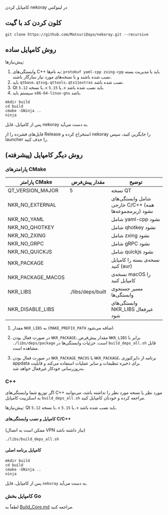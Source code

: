 کامپایل کردن nekoray در لینوکس
## کلون کردن کد با گیت
```
git clone https://github.com/MatsuriDayo/nekoray.git --recursive
```
## روش کامپایل ساده

پیش‌نیازها:

1. وابستگی‌های C++ به نام‌ها: `protobuf yaml-cpp zxing-cpp` باید با مدیریت بسته نصب شده باشند و با نسخه‌های مورد نیاز سازگار باشند.
2. باید `qtbase`، `qtsvg`، `qttools`، `qtx11extras` نصب شده باشد.
3. Qt با نسخه `5.12.x` یا `5.15.x` باید نصب شده باشد.
4. سیستم باید `x86-64-linux-gnu` باشد.
```shell
mkdir build
cd build
cmake -GNinja ..
ninja
```
پس از کامپایل، فایل nekoray به دست می‌آید.

فایل‌های فشرده را از Release استخراج کرده و nekoray را جایگزین کنید، سپس launcher را حذف کنید.

## روش دیگر کامپایل (پیشرفته)


### پارامترهای CMake

| پارامتر CMake         | مقدار پیش‌فرض              | توضیح                   |
|-------------------|-------------------|-----------------------|
| QT_VERSION_MAJOR  | 5                 | نسخه QT                 |
| NKR_NO_EXTERNAL   |                   | شامل وابستگی‌های خارجی C/C++ (همه زیرمجموعه‌ها) نشود |
| NKR_NO_YAML       |                   | شامل yaml-cpp نشود      |
| NKR_NO_QHOTKEY    |                   | شامل qhotkey نشود        |
| NKR_NO_ZXING      |                   | شامل zxing نشود            |
| NKR_NO_GRPC       |                   | شامل gRPC نشود           |
| NKR_NO_QUICKJS    |                   | شامل quickjs نشود          |
| NKR_PACKAGE       |                   | نسخه‌ی بسته را کامپایل کنید (aur)  |
| NKR_PACKAGE_MACOS |                   | نسخه‌ی macOS را کامپایل کنید          |
| NKR_LIBS          | ./libs/deps/built | مسیر جستجوی وابستگی‌ها               |
| NKR_DISABLE_LIBS  |                   | وابستگی‌های NKR_LIBS غیرفعال شود          |

1. مقدار `NKR_LIBS‍‍‍‍‍` به `CMAKE_PREFIX_PATH` اضافه می‌شود.

2. در صورت فعال بودن `NKR_PACKAGE`، مقدار پیش‌فرض `NKR_LIBS` برابر با `./libs/deps/package` است، جزئیات وابستگی‌ها در `build_deps_all.sh` قابل مشاهده است.
3. در صورت فعال بودن `NKR_PACKAGE_MACOS` یا `NKR_PACKAGE`، برنامه از دایرکتوری appdata برای ذخیره تنظیمات و سایر عملیات استفاده می‌کند و قابلیت به‌روزرسانی خودکار غیرفعال خواهد شد.

### C++

اگر توزیع شما وابستگی‌های C++ مورد نظر یا نسخه مورد نظر را نداشته باشد، می‌توانید به اسکریپت کامپایل `build_deps_all.sh` مراجعه کرده و خودتان کامپایل کنید.

پیش‌نیازها: Qt با نسخه `5.12.x` یا `5.15.x` باید نصب شده باشد.

#### کامپایل و نصب وابستگی‌های C/C++

(ممکن است به اتصال VPN نیاز داشته باشد)

```shell
./libs/build_deps_all.sh
```

#### کامپایل برنامه اصلی

```shell
mkdir build
cd build
cmake -GNinja ..
ninja
```

پس از کامپایل، فایل `nekoray` به دست می‌آید.

### کامپایل بخش Go
لطفاً به [Build_Core.md](./Build_Core.md) مراجعه کنید.
